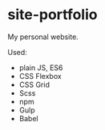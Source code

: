 # site-portfolio
My personal website.

Used:
- plain JS, ES6
- CSS Flexbox
- CSS Grid
- Scss
- npm
- Gulp
- Babel
